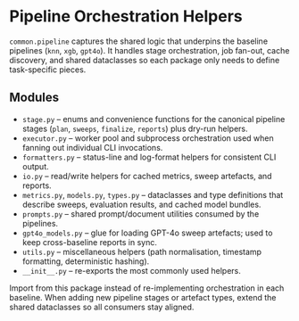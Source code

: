 # Pipeline Orchestration Helpers

`common.pipeline` captures the shared logic that underpins the baseline
pipelines (`knn`, `xgb`, `gpt4o`). It handles stage orchestration, job
fan-out, cache discovery, and shared dataclasses so each package only needs to
define task-specific pieces.

## Modules

- `stage.py` – enums and convenience functions for the canonical pipeline stages
  (`plan`, `sweeps`, `finalize`, `reports`) plus dry-run helpers.
- `executor.py` – worker pool and subprocess orchestration used when fanning out
  individual CLI invocations.
- `formatters.py` – status-line and log-format helpers for consistent CLI output.
- `io.py` – read/write helpers for cached metrics, sweep artefacts, and reports.
- `metrics.py`, `models.py`, `types.py` – dataclasses and type definitions that
  describe sweeps, evaluation results, and cached model bundles.
- `prompts.py` – shared prompt/document utilities consumed by the pipelines.
- `gpt4o_models.py` – glue for loading GPT-4o sweep artefacts; used to keep
  cross-baseline reports in sync.
- `utils.py` – miscellaneous helpers (path normalisation, timestamp formatting,
  deterministic hashing).
- `__init__.py` – re-exports the most commonly used helpers.

Import from this package instead of re-implementing orchestration in each
baseline. When adding new pipeline stages or artefact types, extend the shared
dataclasses so all consumers stay aligned.
